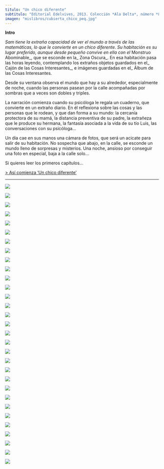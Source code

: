 ```yaml
---
titulo: "Un chico diferente"
subtitulo: "Editorial Edelvives, 2013. Colección *Ala Delta*, número *89*. Ilustraciones de *Jordi Vila Delclòs* y fotos mías. "
imagen: "mislibros/cubierta_chico_peq.jpg"
---
```

 **Intro**

_Sam tiene la extraña capacidad de ver el mundo a través de las matemáticas, lo que le convierte en un chico diferente. Su habitación es su lugar preferido, aunque desde pequeño convive en ella con el_ Monstruo Abominable_, que se esconde en la_ Zona Oscura_. En esa habitación pasa las horas leyendo, contemplando los extraños objetos guardados en el_ Cajón de las Cosas Interesantes_, e imágenes guardadas en el_ Álbum de las Cosas Interesantes.

Desde su ventana observa el mundo que hay a su alrededor, especialmente de noche, cuando las personas pasean por la calle acompañadas por sombras que a veces son dobles y triples.

La narración comienza cuando su psicóloga le regala un cuaderno, que convierte en un extraño diario. En él reflexiona sobre las cosas y las personas que le rodean, y que dan forma a su mundo: la cercanía protectora de su mamá, la distancia preventiva de su padre, la extrañeza que le produce su hermana, la fantasía asociada a la vida de su tío Luis, las conversaciones con su psicóloga…

Un día cae en sus manos una cámara de fotos, que será un acicate para salir de su habitación. No sospecha que abajo, en la calle, se esconde un mundo lleno de sorpresas y misterios. Una noche, ansioso por conseguir una foto en especial, baja a la calle solo…

Si quieres leer los primeros capítulos…

[> Así comienza ‘Un chico diferente’](/ver/paraleer/chico-capitulos)

* * *

![](/imagenes/mislibros/chico_otras_cosas2.jpg)

![](/imagenes/mislibros/chico_factoriales.jpg)

![](/imagenes/mislibros/chico_calculadora_bestial.jpg)

![](/imagenes/mislibros/chico_simetrias.jpg)

![](/imagenes/mislibros/chico_montanas.jpg)

![](/imagenes/mislibros/chico_1089.jpg)

![](/imagenes/mislibros/chico_complicado.jpg)

![](/imagenes/mislibros/chico_sera_verdad.jpg)

![](/imagenes/mislibros/chico_sellos.jpg)

![](/imagenes/mislibros/chico_piramide.jpg)

![](/imagenes/mislibros/chico_dinero_tonto.jpg)

![](/imagenes/mislibros/chico_periodos.jpg)

![](/imagenes/mislibros/chico_chiste_binario.jpg)

![](/imagenes/mislibros/chico_numeros_amigos.jpg)

![](/imagenes/mislibros/chico_capicuas.jpg)

![](/imagenes/mislibros/chico_luna_cocina.jpg)

![](/imagenes/mislibros/chico_estrellas_pentagonales.jpg)

![](/imagenes/mislibros/chico_cual_es_mayor.jpg)

![](/imagenes/mislibros/chico_pequeno_grande.jpg)

![](/imagenes/mislibros/chico_intrigas.jpg)

![](/imagenes/mislibros/chico_cuadrados_orden3.jpg)

![](/imagenes/mislibros/chico_suelos.jpg)

![](/imagenes/mislibros/chico_limeriks.jpg)

![](/imagenes/mislibros/lunula.jpg)

![](/imagenes/mislibros/metro.jpg)

![](/imagenes/mislibros/2525.jpg)

![](/imagenes/mislibros/senora_fibonacci.jpg)

![](/imagenes/mislibros/rectangulos.jpg)

![](/imagenes/mislibros/primoono.jpg)

![](/imagenes/mislibros/chico_poligonosymas.jpg)

![](/imagenes/mislibros/delibros.jpg)

